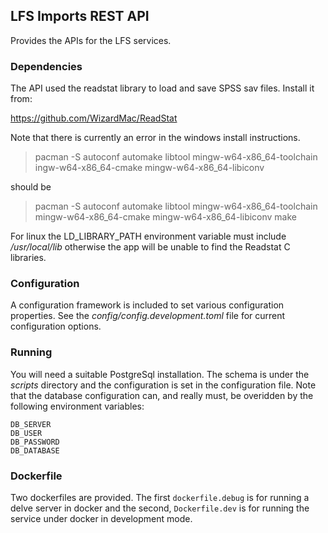 
## LFS Imports REST API

Provides the APIs for the LFS services.

### Dependencies
The API used the readstat library to load and save SPSS sav files. Install it from:

https://github.com/WizardMac/ReadStat

Note that there is currently an error in the windows install instructions.

> pacman -S autoconf automake libtool mingw-w64-x86_64-toolchain ingw-w64-x86_64-cmake mingw-w64-x86_64-libiconv

should be

> pacman -S autoconf automake libtool mingw-w64-x86_64-toolchain mingw-w64-x86_64-cmake mingw-w64-x86_64-libiconv make

For linux the LD_LIBRARY_PATH environment variable must include 
_/usr/local/lib_ otherwise the app will be unable to find the Readstat C libraries.

### Configuration

A configuration framework is included to set various configuration properties. See the _config/config.development.toml_ file
for current configuration options.

### Running

You will need a suitable PostgreSql installation. The schema is under the _scripts_ directory and the configuration is set in 
the configuration file. Note that the database configuration can, and really must, be 
overidden by the following environment variables:

	DB_SERVER
	DB_USER
	DB_PASSWORD
	DB_DATABASE

### Dockerfile

Two dockerfiles are provided. The first `dockerfile.debug` is for running a delve server in docker and the second, 
`Dockerfile.dev` is for running the service under docker in development mode. 
